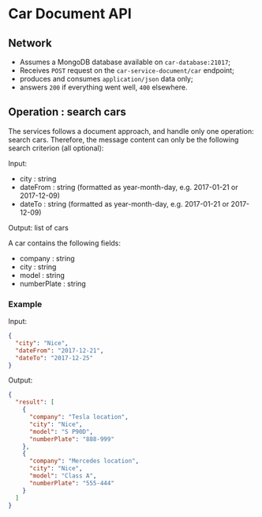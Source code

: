 # Car Document API

## Network

  - Assumes a MongoDB database available on `car-database:21017`;
  - Receives `POST` request on the `car-service-document/car` endpoint;
  - produces and consumes `application/json` data only;
  - answers `200` if everything went well, `400` elsewhere.

## Operation : search cars

The services follows a document approach, and handle only one operation: search cars.
Therefore, the message content can only be the following search criterion (all optional):

Input:
 + city 		: string
 + dateFrom 	: string	(formatted as year-month-day, e.g. 2017-01-21 or 2017-12-09)
 + dateTo 		: string 	(formatted as year-month-day, e.g. 2017-01-21 or 2017-12-09)

Output: list of cars

A car contains the following fields:
 + company 		: string
 + city 	 	: string
 + model 		: string
 + numberPlate	: string

### Example

Input:
```json
{
  "city": "Nice",
  "dateFrom": "2017-12-21",
  "dateTo": "2017-12-25"
}
```

Output:
```json
{
  "result": [
    {
      "company": "Tesla location",
      "city": "Nice",
      "model": "S P90D",
      "numberPlate": "888-999"
    },
    {
      "company": "Mercedes location",
      "city": "Nice",
      "model": "Class A",
      "numberPlate": "555-444"
    }
  ]
}
```
